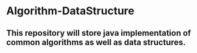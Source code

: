 # Algorithm-DataStructure
## This repository will store java implementation of common algorithms as well as data structures.
